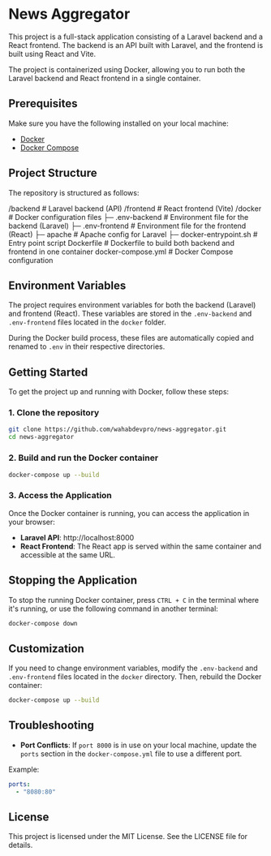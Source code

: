 
# News Aggregator

This project is a full-stack application consisting of a Laravel backend and a React frontend. The backend is an API built with Laravel, and the frontend is built using React and Vite.

The project is containerized using Docker, allowing you to run both the Laravel backend and React frontend in a single container.

## Prerequisites

Make sure you have the following installed on your local machine:

- [Docker](https://www.docker.com/get-started)
- [Docker Compose](https://docs.docker.com/compose/install/)

## Project Structure

The repository is structured as follows:

/backend            # Laravel backend (API)
/frontend           # React frontend (Vite)
/docker             # Docker configuration files 
  ├─ .env-backend   # Environment file for the backend (Laravel)
  ├─ .env-frontend  # Environment file for the frontend (React)
  ├─ apache         # Apache config for Laravel
  ├─ docker-entrypoint.sh # Entry point script
Dockerfile          # Dockerfile to build both backend and frontend in one container
docker-compose.yml  # Docker Compose configuration

## Environment Variables

The project requires environment variables for both the backend (Laravel) and frontend (React). These variables are stored in the `.env-backend` and `.env-frontend` files located in the `docker` folder.

During the Docker build process, these files are automatically copied and renamed to `.env` in their respective directories.

## Getting Started

To get the project up and running with Docker, follow these steps:

### 1. Clone the repository

```bash
git clone https://github.com/wahabdevpro/news-aggregator.git
cd news-aggregator
```

### 2. Build and run the Docker container

```bash
docker-compose up --build
```

### 3. Access the Application

Once the Docker container is running, you can access the application in your browser:

- **Laravel API**: http://localhost:8000
- **React Frontend**: The React app is served within the same container and accessible at the same URL.

## Stopping the Application

To stop the running Docker container, press `CTRL + C` in the terminal where it's running, or use the following command in another terminal:

```bash
docker-compose down
```

## Customization

If you need to change environment variables, modify the `.env-backend` and `.env-frontend` files located in the `docker` directory. Then, rebuild the Docker container:

```bash
docker-compose up --build
```

## Troubleshooting

- **Port Conflicts**: If `port 8000` is in use on your local machine, update the `ports` section in the `docker-compose.yml` file to use a different port.

Example:

```yaml
ports:
  - "8080:80"
```

## License

This project is licensed under the MIT License. See the LICENSE file for details.
